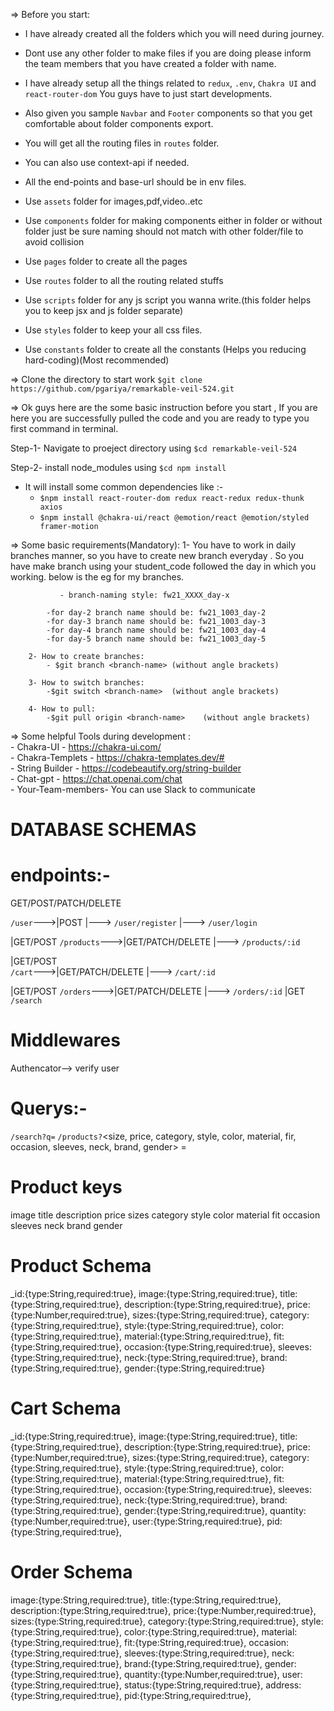 <!-- All the folder structure information -->
=> Before you start:
   - I have already created all the folders which you will need during journey.

   - Dont use any other folder to make files if you are doing please inform the
     team members that you have created a folder with name.

   - I have already setup all the things related to `redux`, `.env`, `Chakra UI` and `react-router-dom` 
     You guys have to just start developments.

   - Also given you sample `Navbar` and `Footer` components so that you get 
     comfortable about folder components export.

   - You will get all the routing files in `routes` folder.

   - You can also use context-api if needed.

   - All the end-points and base-url should be in env files.

   - Use `assets` folder for images,pdf,video..etc
   - Use `components` folder for making components either in folder or without folder 
     just be sure naming should not match with other folder/file to avoid collision
   - Use `pages` folder to create all the pages
   - Use `routes`  folder to all the routing related stuffs
   - Use `scripts` folder for any js script you wanna write.(this folder helps you to 
     keep jsx and js folder separate)
   - Use `styles` folder to keep your all css files.
   - Use `constants` folder to create all the constants (Helps you reducing hard-coding)(Most recommended)

<!-- Cloning related and Getting started related stuffs -->
=> Clone the directory to start work `$git clone  https://github.com/pgariya/remarkable-veil-524.git`

=> Ok guys here are the some basic instruction before you start , If you are here you are successfully pulled the code and you are ready to type you first command in terminal.

Step-1- Navigate to proeject directory using `$cd remarkable-veil-524`

Step-2- install node_modules using `$cd npm install`

- It will install some common dependencies like :- <br />
    - `$npm install react-router-dom redux react-redux redux-thunk axios`<br />
    - `$npm install @chakra-ui/react @emotion/react @emotion/styled framer-motion`

<!-- Git related stuffs -->
=> Some basic requirements(Mandatory):
       1- You have to work in daily branches manner, so you have to create
          new branch everyday . So you have make branch using your student_code 
          followed the day in which you working. below is the eg for my branches.

               - branch-naming style: fw21_XXXX_day-x

            -for day-2 branch name should be: fw21_1003_day-2
            -for day-3 branch name should be: fw21_1003_day-3
            -for day-4 branch name should be: fw21_1003_day-4
            -for day-5 branch name should be: fw21_1003_day-5

        2- How to create branches:
            - $git branch <branch-name> (without angle brackets)
        
        3- How to switch branches:
            -$git switch <branch-name>  (without angle brackets)
        
        4- How to pull:
            -$git pull origin <branch-name>    (without angle brackets)


=> Some helpful Tools during development :<br />
    - Chakra-UI - https://chakra-ui.com/<br />
    - Chakra-Templets - https://chakra-templates.dev/#<br />
    - String Builder - https://codebeautify.org/string-builder<br />
    - Chat-gpt - https://chat.openai.com/chat<br />
    - Your-Team-members- You can use Slack to communicate<br />

# DATABASE SCHEMAS

 # endpoints:-
GET/POST/PATCH/DELETE

`/user`--->|POST
         |---> `/user/register`
         |---> `/user/login`



|GET/POST
`/products`--->|GET/PATCH/DELETE
             |---> `/products/:id`

             
|GET/POST             
`/cart`--->|GET/PATCH/DELETE 
         |---> `/cart/:id`


|GET/POST
`/orders`--->|GET/PATCH/DELETE
           |---> `/orders/:id`
|GET
`/search`

 # Middlewares
Authencator--> verify user

 # Querys:-
`/search?q=`
`/products?`<size, price, category, style, color, material, fir, occasion, sleeves, neck, brand, gender> =

 # Product keys
image
title
description
price
sizes
category
style
color
material
fit
occasion
sleeves
neck
brand
gender



 # Product Schema
_id:{type:String,required:true},
image:{type:String,required:true},
title:{type:String,required:true},
description:{type:String,required:true},
price:{type:Number,required:true},
sizes:{type:String,required:true},
category:{type:String,required:true},
style:{type:String,required:true},
color:{type:String,required:true},
material:{type:String,required:true},
fit:{type:String,required:true},
occasion:{type:String,required:true},
sleeves:{type:String,required:true},
neck:{type:String,required:true},
brand:{type:String,required:true},
gender:{type:String,required:true}

 # Cart Schema
_id:{type:String,required:true},
image:{type:String,required:true},
title:{type:String,required:true},
description:{type:String,required:true},
price:{type:Number,required:true},
sizes:{type:String,required:true},
category:{type:String,required:true},
style:{type:String,required:true},
color:{type:String,required:true},
material:{type:String,required:true},
fit:{type:String,required:true},
occasion:{type:String,required:true},
sleeves:{type:String,required:true},
neck:{type:String,required:true},
brand:{type:String,required:true},
gender:{type:String,required:true},
quantity:{type:Number,required:true},
user:{type:String,required:true},
pid:{type:String,required:true},


 # Order Schema
image:{type:String,required:true},
title:{type:String,required:true},
description:{type:String,required:true},
price:{type:Number,required:true},
sizes:{type:String,required:true},
category:{type:String,required:true},
style:{type:String,required:true},
color:{type:String,required:true},
material:{type:String,required:true},
fit:{type:String,required:true},
occasion:{type:String,required:true},
sleeves:{type:String,required:true},
neck:{type:String,required:true},
brand:{type:String,required:true},
gender:{type:String,required:true},
quantity:{type:Number,required:true},
user:{type:String,required:true},
status:{type:String,required:true},
address:{type:String,required:true},
pid:{type:String,required:true},





